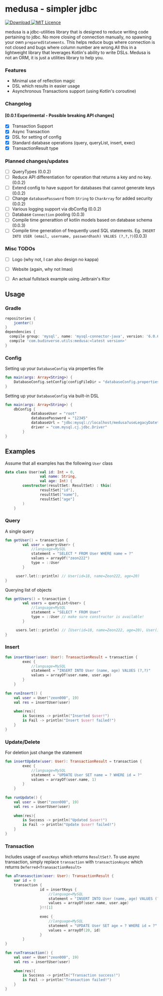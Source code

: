 # medusa - simpler jdbc
 [ ![Download](https://api.bintray.com/packages/budinverse/utils/medusa/images/download.svg) ](https://bintray.com/budinverse/utils/medusa/_latestVersion)
 [![MIT Licence](https://badges.frapsoft.com/os/mit/mit.svg?v=103)](https://opensource.org/licenses/mit-license.php)
 
medusa is a jdbc-utilities library that is designed to reduce writing code pertaining to jdbc.
No more closing of connection manually, no spawning your own `preparedStatements`. 
This helps reduce bugs where connection is not closed and bugs where column number 
are wrong.All this in a lightweight library that leverages Kotlin's ability to write DSLs.
Medusa is not an ORM, it is just a utilities library to help you.

### Features
- Minimal use of reflection magic
- DSL which results in easier usage
- Asynchronous Transactions support (using Kotlin's coroutine)

### Changelog
#### [0.0.1 Experimental - Possible breaking API changes] 
- [x] Transaction Support
- [x] Async Transaction
- [x] DSL for setting of config
- [x] Standard database operations (query, queryList, insert, exec)
- [x] TransactionResult type
 
### Planned changes/updates
- [ ] QueryTypes (0.0.2)
- [ ] Reduce API differentiation for operation that returns a key and no key. (0.0.2)
- [ ] Extend config to have support for databases that cannot generate keys (0.0.2)
- [ ] Change `databasePassword` from `String` to `CharArray` for added security (0.0.2)
- [ ] Various logging support via dbConfig (0.0.2)
- [ ] Database `Connection` pooling (0.0.3)
- [ ] Compile time generattion of kotlin models based on database schema (0.0.3)
- [ ] Compile time generation of frequently used SQL statements. Eg. `INSERT INTO USER (email, username, passwordhash) VALUES (?,?,?)`(0.0.3)

### Misc TODOs
- [ ] Logo (why not, I can also design no kappa)
- [ ] Website (again, why not lmao)
- [ ] An actual fullstack example using Jetbrain's Ktor


## Usage
### Gradle
```groovy
repositories {
    jcenter()
}
dependencies {
  compile group: 'mysql', name: 'mysql-connector-java', version: '6.0.6' //depends on the driver you need
  compile 'com.budinverse.utils:medusa:<latest version>'
}
```
### Config
Setting up your `DatabaseConfig` via properties file
```kotlin
fun main(args: Array<String>) {
    DatabaseConfig.setConfig(configFileDir = "databaseConfig.properties")
}
```

Setting up your `DatabaseConfig` via built-in DSL
```kotlin
fun main(args: Array<String>) {
    dbConfig {
            databaseUser = "root"
            databasePassword = "12345"
            databaseUrl = "jdbc:mysql://localhost/medusa?useLegacyDatetimeCode=false&serverTimezone=UTC"
            driver = "com.mysql.cj.jdbc.Driver"
        }
}
```
## Examples
Assume that all examples has the following `User` class
```kotlin
data class User(val id: Int = 0,
                val name: String,
                val age: Int) {
        constructor(resultSet: ResultSet) : this(
                resultSet["id"],
                resultSet["name"],
                resultSet["age"]
        )
    }
```

### Query
A single query
```kotlin
fun getUser() = transaction {
        val user = query<User> {
            //language=MySQL
            statement = "SELECT * FROM User WHERE name = ?"
            values = arrayOf("zeon222")
            type = ::User
        }

     user?.let(::println) // User(id=18, name=Zeon222, age=20)
}
```
Querying list of objects
```kotlin
fun getUsers() = transaction {
        val users = queryList<User> {
            //language=MySQL
            statement = "SELECT * FROM User"
            type = ::User // make sure constructor is available!
        }

     users.let(::println) // [User(id=18, name=Zeon222, age=20), User(id=20, name=Zeon333, age=19)]
}
```

### Insert
```kotlin
fun insertUser(user: User): TransactionResult = transaction {
        exec {
            //language=MySQL
            statement = "INSERT INTO User (name, age) VALUES (?,?)"
            values = arrayOf(user.name, user.age)
        }
    }
    
fun runInsert() {
    val user = User("zeon000", 19)
    val res = insertUser(user)
    
    when(res){
        is Success -> println("Inserted $user!")
        is Fail -> println("Insert $user! failed!")
    }
}    
```

### Update/Delete
For deletion just change the statement
```kotlin
fun insertUpdate(user: User): TransactionResult = transaction {
        exec {
            //language=MySQL
            statement = "UPDATE User SET name = ? WHERE id = ?"
            values = arrayOf(user.name, 1)
        }
    }
    
fun runUpdate() {
    val user = User("zeon000", 19)
    val res = insertUser(user)
    
    when(res){
        is Success -> println("Updated $user!")
        is Fail -> println("Update $user! failed!")
    }
}    
```

### Transaction
Includes usage of `execKeys` which returns `ResultSet?`. To use async transaction, simply replace `transaction` with `transactionAsync` which returns `Deferred<TranasactionResult>`
```kotlin
fun aTransasction(user: User): TransactionResult {
    var id = 0
    transaction {
                id = insertKeys {
                    //language=MySQL
                    statement = "INSERT INTO User (name, age) VALUES (?,?)"
                    values = arrayOf(user.name, user.age)
                }!![1]
    
                exec {
                    //language=MySQL
                    statement = "UPDATE User SET age = ? WHERE id = ?"
                    values = arrayOf(20, id)
                }
        }
}
    
fun runTransaction() {
    val user = User("zeon000", 19)
    val res = insertUser(user)
    
    when(res){
        is Success -> println("Transaction success!")
        is Fail -> println("Transaction failed!")
    }
}    
```



